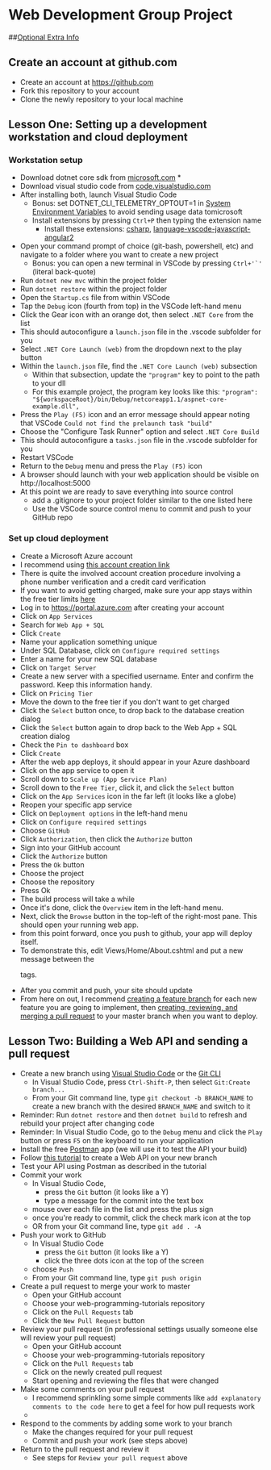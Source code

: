 # Web Development Group Project

##[Optional Extra Info](https://github.com/jeyoor/web-programming-tutorials/blob/master/optional-extra-info.md)

## Create an account at github.com
   * Create an account at https://github.com
   * Fork this repository to your account
   * Clone the newly repository to your local machine




## Lesson One: Setting up a development workstation and cloud deployment

### Workstation setup

   * Download dotnet core sdk from [microsoft.com](https://www.microsoft.com/net/core#windowscmd)
      * 
   * Download visual studio code from [code.visualstudio.com](https://code.visualstudio.com)
   * After installing both, launch Visual Studio Code
      * Bonus: set DOTNET_CLI_TELEMETRY_OPTOUT=1 in [System Environment Variables](https://www.kb.wisc.edu/cae/page.php?id=24500) to avoid sending usage data tomicrosoft
      * Install extensions by pressing `Ctrl+P` then typing the extension name
         * Install these extensions: [csharp](https://marketplace.visualstudio.com/items?itemName=ms-vscode.csharp), [language-vscode-javascript-angular2](https://marketplace.visualstudio.com/items?itemName=nwallace.language-vscode-javascript-angular2)
   * Open your command prompt of choice (git-bash, powershell, etc) and navigate to a folder where you want to create a new project
      * Bonus: you can open a new terminal in VSCode by pressing ``Ctrl+'`'`` (literal back-quote)
   * Run `dotnet new mvc` within the project folder
   * Run `dotnet restore` within the project folder
   * Open the `Startup.cs` file from within VSCode
   * Tap the `Debug` icon (fourth from top) in the VSCode left-hand menu
   * Click the Gear icon with an orange dot, then select `.NET Core` from the list
   * This should autoconfigure a `launch.json` file in the .vscode subfolder for you
   * Select `.NET Core Launch (web)` from the dropdown next to the play button
   * Within the `launch.json` file, find the `.NET Core Launch (web)` subsection
      * Within that subsection, update the `"program"` key to point to the path to your dll
      * For this example project, the program key looks like this:  `"program": "${workspaceRoot}/bin/Debug/netcoreapp1.1/aspnet-core-example.dll",`
   * Press the `Play (F5)` icon and an error message should appear noting that VSCode `Could not find the prelaunch task "build"`
   * Choose the "Configure Task Runner" option and select `.NET Core Build`
   * This should autoconfigure a `tasks.json` file in the .vscode subfolder for you
   * Restart VSCode
   * Return to the `Debug` menu and press the `Play (F5)` icon
   * A browser should launch with your web application should be visible on http://localhost:5000
   * At this point we are ready to save everything into source control
      * add a .gitignore to your project folder similar to the one listed here
      * Use the VSCode source control menu to commit and push to your GitHub repo


### Set up cloud deployment

   * Create a Microsoft Azure account
   * I recommend using [this account creation link](https://azure.microsoft.com/en-us/develop/net/aspnet/)
   * There is quite the involved account creation procedure involving a phone number verification and a credit card verification
   * If you want to avoid getting charged, make sure your app stays within the free tier limits [here](https://azure.microsoft.com/en-us/pricing/details/app-service/)
   * Log in to https://portal.azure.com after creating your account
   * Click on `App Services`
   * Search for `Web App + SQL`
   * Click `Create`
   * Name your application something unique
   * Under SQL Database, click on `Configure required settings`
   * Enter a name for your new SQL database
   * Click on `Target Server`
   * Create a new server with a specified username. Enter and confirm the password. Keep this information handy.
   * Click on `Pricing Tier`
   * Move the down to the free tier if you don't want to get charged
   * Click the `Select` button once, to drop back to the database creation dialog
   * Click the `Select` button again to drop back to the Web App + SQL creation dialog
   * Check the `Pin to dashboard` box
   * Click `Create`
   * After the web app deploys, it should appear in your Azure dashboard
   * Click on the app service to open it
   * Scroll down to `Scale up (App Service Plan)`
   * Scroll down to the `Free Tier`, click it, and click the `Select` button
   * Click on the `App Services` icon in the far left (it looks like a globe)
   * Reopen your specific app service
   * Click on `Deployment options` in the left-hand menu
   * Click on `Configure required settings`
   * Choose `GitHub`
   * Click `Authorization`, then click the `Authorize` button
   * Sign into your GitHub account
   * Click the `Authorize` button
   * Press the `Ok` button
   * Choose the project
   * Choose the repository
   * Press Ok
   * The build process will take a while
   * Once it's done, click the `Overview` item in the left-hand menu.
   * Next, click the `Browse` button in the top-left of the right-most pane. This should open your running web app.
   * from this point forward, once you push to github, your app will deploy itself.
   * To demonstrate this, edit Views/Home/About.cshtml and put a new message between the <p> tags.
   * After you commit and push, your site should update
   * From here on out, I recommend [creating a feature branch](https://code.visualstudio.com/Docs/editor/versioncontrol#_branches-and-tags) for each new feature you are going to implement, then [creating, reviewing, and merging a pull request](https://help.github.com/articles/about-pull-requests/) to your master branch when you want to deploy.

## Lesson Two: Building a Web API and sending a pull request
   * Create a new branch using [Visual Studio Code](https://code.visualstudio.com/Docs/editor/versioncontrol#_branches-and-tags) or the [Git CLI](https://git-scm.com/book/en/v2/Git-Branching-Basic-Branching-and-Merging)
      * In Visual Studio Code, press `Ctrl-Shift-P`, then select `Git:Create branch...`
      * From your Git command line, type `git checkout -b BRANCH_NAME` to create a new branch with the desired `BRANCH_NAME` and switch to it
   * Reminder: Run `dotnet restore` and then `dotnet build` to refresh and rebuild your project after changing code
   * Reminder: In Visual Studio Code, go to the `Debug` menu and click the `Play` button or press `F5` on the keyboard to run your application
   * Install the free [Postman](https://www.getpostman.com/) app (we will use it to test the API your build)
   * Follow [this tutorial](https://docs.microsoft.com/en-us/aspnet/core/tutorials/first-web-api) to create a Web API on your new branch
   * Test your API using Postman as described in the tutorial
   * Commit your work
      * In Visual Studio Code,
         * press the `Git` button (it looks like a Y)
         * type a message for the commit into the text box
	 * mouse over each file in the list and press the plus sign
	 * once you're ready to commit, click the check mark icon at the top
      * OR from your Git command line, type `git add . -A`
   * Push your work to GitHub
      * In Visual Studio Code
         * press the `Git` button (it looks like a Y)
         * click the three dots icon at the top of the screen
	 * choose `Push`
      * From your Git command line, type `git push origin`
   * Create a pull request to merge your work to master
      * Open your GitHub account
      * Choose your web-programming-tutorials repository
      * Click on the `Pull Requests` tab
      * Click the `New Pull Request` button
   * Review your pull request (in professional settings usually someone else will review your pull request)
      * Open your GitHub account
      * Choose your web-programming-tutorials repository
      * Click on the `Pull Requests` tab
      * Click on the newly created pull request
      * Start opening and reviewing the files that were changed
   * Make some comments on your pull request
      * I recommend sprinkling some simple comments like `add explanatory comments to the code here` to get a feel for how pull requests work
      * 
   * Respond to the comments by adding some work to your branch
      * Make the changes required for your pull request
      * Commit and push your work (see steps above)
   * Return to the pull request and review it
      * See steps for `Review your pull request` above
